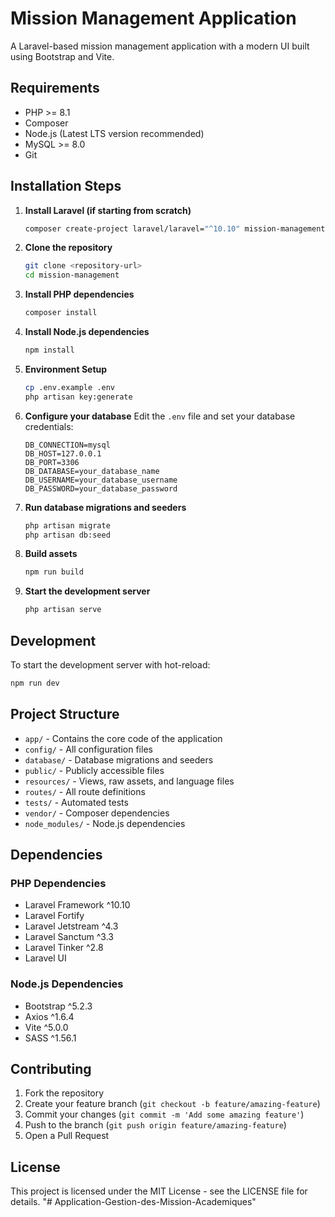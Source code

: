 # Mission Management Application

A Laravel-based mission management application with a modern UI built using Bootstrap and Vite.

## Requirements

- PHP >= 8.1
- Composer
- Node.js (Latest LTS version recommended)
- MySQL >= 8.0
- Git

## Installation Steps

1. **Install Laravel (if starting from scratch)**
   ```bash
   composer create-project laravel/laravel="^10.10" mission-management
   ```

2. **Clone the repository**
   ```bash
   git clone <repository-url>
   cd mission-management
   ```

3. **Install PHP dependencies**
   ```bash
   composer install
   ```

4. **Install Node.js dependencies**
   ```bash
   npm install
   ```

5. **Environment Setup**
   ```bash
   cp .env.example .env
   php artisan key:generate
   ```

6. **Configure your database**
   Edit the `.env` file and set your database credentials:
   ```
   DB_CONNECTION=mysql
   DB_HOST=127.0.0.1
   DB_PORT=3306
   DB_DATABASE=your_database_name
   DB_USERNAME=your_database_username
   DB_PASSWORD=your_database_password
   ```

7. **Run database migrations and seeders**
   ```bash
   php artisan migrate
   php artisan db:seed
   ```

8. **Build assets**
   ```bash
   npm run build
   ```

9. **Start the development server**
   ```bash
   php artisan serve
   ```

## Development

To start the development server with hot-reload:
```bash
npm run dev
```

## Project Structure

- `app/` - Contains the core code of the application
- `config/` - All configuration files
- `database/` - Database migrations and seeders
- `public/` - Publicly accessible files
- `resources/` - Views, raw assets, and language files
- `routes/` - All route definitions
- `tests/` - Automated tests
- `vendor/` - Composer dependencies
- `node_modules/` - Node.js dependencies

## Dependencies

### PHP Dependencies
- Laravel Framework ^10.10
- Laravel Fortify
- Laravel Jetstream ^4.3
- Laravel Sanctum ^3.3
- Laravel Tinker ^2.8
- Laravel UI

### Node.js Dependencies
- Bootstrap ^5.2.3
- Axios ^1.6.4
- Vite ^5.0.0
- SASS ^1.56.1

## Contributing

1. Fork the repository
2. Create your feature branch (`git checkout -b feature/amazing-feature`)
3. Commit your changes (`git commit -m 'Add some amazing feature'`)
4. Push to the branch (`git push origin feature/amazing-feature`)
5. Open a Pull Request

## License

This project is licensed under the MIT License - see the LICENSE file for details.
"# Application-Gestion-des-Mission-Academiques" 
